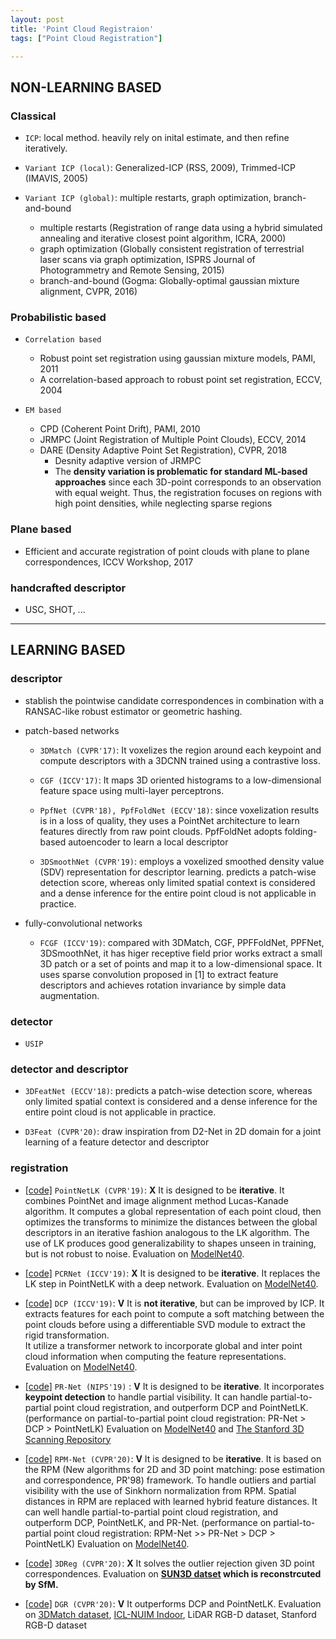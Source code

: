 ```yaml
---
layout: post
title: 'Point Cloud Registraion'
tags: ["Point Cloud Registration"]

---
```


## NON-LEARNING BASED
### Classical
- `ICP`: local method. heavily rely on inital estimate, and then refine iteratively.
  
- `Variant ICP (local)`: Generalized-ICP (RSS, 2009), Trimmed-ICP (IMAVIS, 2005)
  
- `Variant ICP (global)`: multiple restarts, graph optimization, branch-and-bound
  - multiple restarts (Registration of range data using a hybrid simulated annealing and iterative closest point algorithm, ICRA, 2000)
  - graph optimization (Globally consistent registration of terrestrial laser scans via graph optimization, ISPRS Journal of Photogrammetry and Remote Sensing, 2015)
  - branch-and-bound (Gogma: Globally-optimal gaussian mixture alignment, CVPR, 2016)
  
### Probabilistic based
- `Correlation based`
  - Robust point set registration using gaussian mixture models, PAMI, 2011
  - A correlation-based approach to robust point set registration, ECCV, 2004 
  
- `EM based`
  - CPD (Coherent Point Drift), PAMI, 2010
  - JRMPC (Joint Registration of Multiple Point Clouds), ECCV, 2014
  - DARE (Density Adaptive Point Set Registration), CVPR, 2018
    - Desnity adaptive version of JRMPC
    - The **density variation is problematic for standard ML-based approaches** since each 3D-point corresponds to an observation with equal weight. Thus, the registration focuses on regions with high point densities, while neglecting sparse regions

### Plane based
- Efficient and accurate registration of point clouds with plane to plane correspondences, ICCV Workshop, 2017

### handcrafted descriptor
  - USC, SHOT, ...

---

## LEARNING BASED  
### descriptor
  - stablish the pointwise candidate correspondences in combination with a RANSAC-like robust estimator or geometric hashing.
  - patch-based networks
    - `3DMatch (CVPR'17)`: 
    It voxelizes the region around each keypoint and 
    compute descriptors with a 3DCNN trained using a contrastive loss.

    - `CGF (ICCV'17)`: 
    It maps 3D oriented histograms to a low-dimensional feature space using multi-layer perceptrons.

    - `PpfNet (CVPR'18), PpfFoldNet (ECCV'18)`: since voxelization results is in a loss of quality, they uses a PointNet architecture to learn features directly from raw point clouds. PpfFoldNet adopts folding-based autoencoder to learn a local descriptor

    - `3DSmoothNet (CVPR'19)`: employs a voxelized smoothed density value (SDV) representation for descriptor learning. predicts a patch-wise detection score, whereas only limited spatial context is considered and a dense inference for the entire point cloud is not applicable in practice. 

  - fully-convolutional networks
    - `FCGF (ICCV'19)`: compared with 3DMatch, CGF, PPFFoldNet, PPFNet, 3DSmoothNet, it has higer receptive field prior works extract a small 3D patch or a set of points and map it to a low-dimensional space. It uses sparse convolution proposed in [1] to extract feature descriptors and achieves rotation invariance by simple data augmentation.

### detector
  - `USIP`
  
### detector and descriptor
  - `3DFeatNet (ECCV'18)`: 
  predicts a patch-wise detection score, whereas only limited spatial context is considered 
  and a dense inference for the entire point cloud is not applicable in practice.

  - `D3Feat (CVPR'20)`: 
  draw inspiration from D2-Net in 2D domain for a joint learning of a feature detector and descriptor
  
### registration
 - [[code]](https://github.com/hmgoforth/PointNetLK) `PointNetLK (CVPR'19)`: **X**
 It is designed to be **iterative**.
 It combines PointNet and image alignment method Lucas-Kanade algorithm. 
 It computes a global representation of each point cloud,
 then optimizes the transforms to minimize the distances between
 the global descriptors in an iterative fashion analogous to the LK algorithm.
 The use of LK produces good generalizability to 
 shapes unseen in training, but is not robust to noise.
 Evaluation on [ModelNet40](https://modelnet.cs.princeton.edu/).
 
 - [[code]](https://github.com/vinits5/pcrnet) `PCRNet (ICCV'19)`: **X**
 It is designed to be **iterative**.
 It replaces the LK step in PointNetLK with a deep network.
 Evaluation on [ModelNet40](https://modelnet.cs.princeton.edu/).
 
 - [[code]](https://github.com/WangYueFt/dcp) `DCP (ICCV'19)`: **V** 
 It is **not iterative**, but can be improved by ICP.
 It extracts features for each point to compute a soft matching 
 between the point clouds before using a differentiable SVD module to 
 extract the rigid transformation.  
 It utilize a transformer network to 
 incorporate global and inter point cloud information when 
 computing the feature representations.
 Evaluation on [ModelNet40](https://modelnet.cs.princeton.edu/).
 
 - [[code]](https://github.com/WangYueFt/prnet) `PR-Net (NIPS'19)` : **V** 
 It is designed to be **iterative**.
 It incorporates **keypoint detection** to handle partial visibility.
 It can handle partial-to-partial point cloud registration, and outperform DCP and PointNetLK.
 (performance on partial-to-partial point cloud registration: PR-Net > DCP > PointNetLK)
 Evaluation on [ModelNet40](https://modelnet.cs.princeton.edu/)
 and [The Stanford 3D Scanning Repository](http://graphics.stanford.edu/data/3Dscanrep/)
 
 -  [[code]](https://github.com/yewzijian/RPMNet) `RPM-Net (CVPR'20)`: **V** 
 It is designed to be **iterative**.
 It is based on the RPM (New algorithms for 2D and 3D
 point matching: pose estimation and correspondence, PR'98) framework. 
 To handle outliers and  partial visibility with the use of Sinkhorn normalization from RPM. 
 Spatial distances in RPM are replaced with learned hybrid feature distances.
 It can well handle partial-to-partial point cloud registration, and outperform DCP, PointNetLK, and PR-Net.
 (performance on partial-to-partial point cloud registration: RPM-Net >> PR-Net > DCP > PointNetLK)
 Evaluation on [ModelNet40](https://modelnet.cs.princeton.edu/).
 
 - [[code]](https://github.com/3DVisionISR/3DRegNet) `3DReg (CVPR'20)`: **X** 
 It solves the outlier rejection given 3D point correspondences.
 Evaluation on **[SUN3D datset](http://sun3d.cs.princeton.edu/) which is reconstrcuted by SfM.** 
 
 
 - [[code]](https://github.com/chrischoy/DeepGlobalRegistration) `DGR (CVPR'20)`: **V** 
 It outperforms DCP and PointNetLK.
 Evaluation on [3DMatch dataset](http://3dmatch.cs.princeton.edu/), 
 [ICL-NUIM Indoor](http://redwood-data.org/indoor/dataset.html), LiDAR RGB-D dataset, Stanford RGB-D dataset
  

